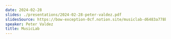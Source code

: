 ```yaml
---
date: 2024-02-28
slides: ./presentations/2024-02-28-peter-valdez.pdf
slidesSource: https://bow-exception-0cf.notion.site/musiclab-d6483a778ba24822a5f5bd30986f8c5e?pvs=4
speaker: Peter Valdez
title: MusicLab
---
```

